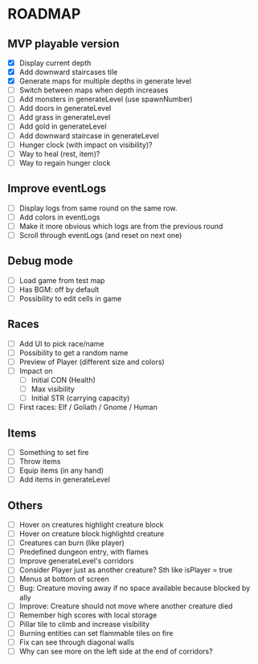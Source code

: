 # ROADMAP

## MVP playable version

- [x] Display current depth
- [x] Add downward staircases tile
- [x] Generate maps for multiple depths in generate level
- [ ] Switch between maps when depth increases
- [ ] Add monsters in generateLevel (use spawnNumber)
- [ ] Add doors in generateLevel
- [ ] Add grass in generateLevel
- [ ] Add gold in generateLevel
- [ ] Add downward staircase in generateLevel
- [ ] Hunger clock (with impact on visibility)?
- [ ] Way to heal (rest, item)?
- [ ] Way to regain hunger clock

## Improve eventLogs

- [ ] Display logs from same round on the same row.
- [ ] Add colors in eventLogs
- [ ] Make it more obvious which logs are from the previous round
- [ ] Scroll through eventLogs (and reset on next one)

## Debug mode

- [ ] Load game from test map
- [ ] Has BGM: off by default
- [ ] Possibility to edit cells in game

## Races

- [ ] Add UI to pick race/name
- [ ] Possibility to get a random name
- [ ] Preview of Player (different size and colors)
- [ ] Impact on
  - [ ] Initial CON (Health)
  - [ ] Max visibility
  - [ ] Initial STR (carrying capacity)
- [ ] First races: Elf / Goliath / Gnome / Human

## Items

- [ ] Something to set fire
- [ ] Throw items
- [ ] Equip items (in any hand)
- [ ] Add items in generateLevel

## Others

- [ ] Hover on creatures highlight creature block
- [ ] Hover on creature block highlightd creature
- [ ] Creatures can burn (like player)
- [ ] Predefined dungeon entry, with flames
- [ ] Improve generateLevel's corridors
- [ ] Consider Player just as another creature? Sth like isPlayer = true
- [ ] Menus at bottom of screen
- [ ] Bug: Creature moving away if no space available because blocked by ally
- [ ] Improve: Creature should not move where another creature died
- [ ] Remember high scores with local storage
- [ ] Pillar tile to climb and increase visibility
- [ ] Burning entities can set flammable tiles on fire
- [ ] Fix can see through diagonal walls
- [ ] Why can see more on the left side at the end of corridors?
